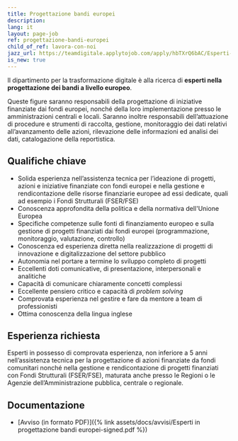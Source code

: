 ```yaml
---
title: Progettazione bandi europei
description:
lang: it
layout: page-job
ref: progettazione-bandi-europei
child_of_ref: lavora-con-noi
jazz_url: https://teamdigitale.applytojob.com/apply/hbTXrQ6bAC/Esperti-In-Progettazione-Bandi-Europei.html
is_new: true
---
```


Il dipartimento per la trasformazione digitale è alla ricerca di
**esperti nella progettazione dei bandi a livello europeo**.

Queste figure saranno responsabili della progettazione di iniziative
finanziate dai fondi europei, nonché della loro implementazione
presso le amministrazioni centrali e locali. Saranno inoltre
responsabili dell’attuazione di procedure e strumenti di raccolta,
gestione, monitoraggio dei dati relativi all’avanzamento delle azioni,
rilevazione delle informazioni ed analisi dei dati, catalogazione della
reportistica.

## Qualifiche chiave

-   Solida esperienza nell’assistenza tecnica per l’ideazione di
    progetti, azioni e iniziative finanziate con fondi europei e nella
    gestione e rendicontazione delle risorse finanziarie europee ad essi
    dedicate, quali ad esempio i Fondi Strutturali (FSER/FSE)
-   Conoscenza approfondita della politica e della normativa
    dell'Unione Europea
-   Specifiche competenze sulle fonti di finanziamento europeo e sulla
    gestione di progetti finanziati dai fondi europei
    (programmazione, monitoraggio, valutazione, controllo)
-   Conoscenza ed esperienza diretta nella realizzazione di progetti
    di innovazione e digitalizzazione del settore pubblico
-   Autonomia nel portare a termine lo sviluppo completo di progetti
-   Eccellenti doti comunicative, di presentazione, interpersonali e
    analitiche
-   Capacità di comunicare chiaramente concetti complessi
-   Eccellente pensiero critico e capacità di *problem solving*
-   Comprovata esperienza nel gestire e fare da mentore a team di
    professionisti
-   Ottima conoscenza della lingua inglese

## Esperienza richiesta

Esperti in possesso di comprovata esperienza, non inferiore a 5 anni nell’assistenza tecnica
per la progettazione di azioni finanziate da fondi comunitari nonché nella gestione e
rendicontazione di progetti finanziati con Fondi Strutturali (FSER/FSE), maturata anche
presso le Regioni o le Agenzie dell’Amministrazione pubblica, centrale o regionale.

## Documentazione

- [Avviso (in formato PDF)]({% link assets/docs/avvisi/Esperti in progettazione bandi europei-signed.pdf %})
